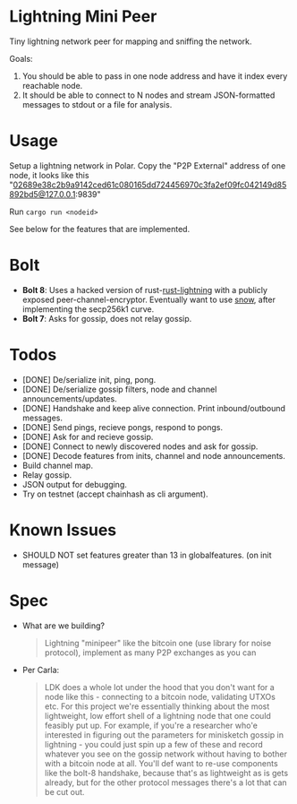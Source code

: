 # Lightning Mini Peer

Tiny lightning network peer for mapping and sniffing the network.

Goals:

1. You should be able to pass in one node address and have it index every reachable node.
2. It should be able to connect to N nodes and stream JSON-formatted messages to stdout or a file for analysis.

# Usage

Setup a lightning network in Polar. Copy the "P2P External" address of one node, it looks like this "02689e38c2b9a9142ced61c080165dd724456970c3fa2ef09fc042149d85892bd5@127.0.0.1:9839"

Run `cargo run <nodeid>`

See below for the features that are implemented.

# Bolt

- **Bolt 8**: Uses a hacked version of rust-[rust-lightning](https://github.com/lightningdevkit/rust-lightning) with a publicly exposed peer-channel-encryptor. Eventually want to use [snow](https://github.com/mcginty/snow), after implementing the secp256k1 curve.
- **Bolt 7**: Asks for gossip, does not relay gossip.

# Todos

- [DONE] De/serialize init, ping, pong.
- [DONE] De/serialize gossip filters, node and channel announcements/updates.
- [DONE] Handshake and keep alive connection. Print inbound/outbound messages.
- [DONE] Send pings, recieve pongs, respond to pongs.
- [DONE] Ask for and recieve gossip.
- [DONE] Connect to newly discovered nodes and ask for gossip.
- [DONE] Decode features from inits, channel and node announcements.
- Build channel map.
- Relay gossip.
- JSON output for debugging.
- Try on testnet (accept chainhash as cli argument).

# Known Issues

- SHOULD NOT set features greater than 13 in globalfeatures. (on init message)

# Spec

- What are we building?
    > Lightning "minipeer" like the bitcoin one (use library for noise protocol), implement as many P2P exchanges as you can
- Per Carla:
    > LDK does a whole lot under the hood that you don't want for a node like this - connecting to a bitcoin node, validating UTXOs etc.
    > For this project we're essentially thinking about the most lightweight, low effort shell of a lightning node that one could feasibly put up.
    > For example, if you're a researcher who'e interested in figuring out the parameters for minisketch gossip in lightning - you could just spin up a few of these and record whatever you see on the gossip network without having to bother with a bitcoin node at all.
    > You'll def want to re-use components like the bolt-8 handshake, because that's as lightweight as is gets already, but for the other protocol messages there's a lot that can be cut out.
